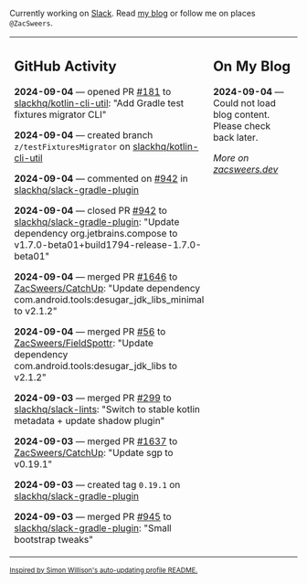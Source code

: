 Currently working on [Slack](https://slack.com/). Read [my blog](https://zacsweers.dev/) or follow me on places `@ZacSweers`.

<table><tr><td valign="top" width="60%">

## GitHub Activity
<!-- githubActivity starts -->
**2024-09-04** — opened PR [#181](https://github.com/slackhq/kotlin-cli-util/pull/181) to [slackhq/kotlin-cli-util](https://github.com/slackhq/kotlin-cli-util): "Add Gradle test fixtures migrator CLI"

**2024-09-04** — created branch `z/testFixturesMigrator` on [slackhq/kotlin-cli-util](https://github.com/slackhq/kotlin-cli-util)

**2024-09-04** — commented on [#942](https://github.com/slackhq/slack-gradle-plugin/pull/942#issuecomment-2329847180) in [slackhq/slack-gradle-plugin](https://github.com/slackhq/slack-gradle-plugin)

**2024-09-04** — closed PR [#942](https://github.com/slackhq/slack-gradle-plugin/pull/942) to [slackhq/slack-gradle-plugin](https://github.com/slackhq/slack-gradle-plugin): "Update dependency org.jetbrains.compose to v1.7.0-beta01+build1794-release-1.7.0-beta01"

**2024-09-04** — merged PR [#1646](https://github.com/ZacSweers/CatchUp/pull/1646) to [ZacSweers/CatchUp](https://github.com/ZacSweers/CatchUp): "Update dependency com.android.tools:desugar_jdk_libs_minimal to v2.1.2"

**2024-09-04** — merged PR [#56](https://github.com/ZacSweers/FieldSpottr/pull/56) to [ZacSweers/FieldSpottr](https://github.com/ZacSweers/FieldSpottr): "Update dependency com.android.tools:desugar_jdk_libs to v2.1.2"

**2024-09-03** — merged PR [#299](https://github.com/slackhq/slack-lints/pull/299) to [slackhq/slack-lints](https://github.com/slackhq/slack-lints): "Switch to stable kotlin metadata + update shadow plugin"

**2024-09-03** — merged PR [#1637](https://github.com/ZacSweers/CatchUp/pull/1637) to [ZacSweers/CatchUp](https://github.com/ZacSweers/CatchUp): "Update sgp to v0.19.1"

**2024-09-03** — created tag `0.19.1` on [slackhq/slack-gradle-plugin](https://github.com/slackhq/slack-gradle-plugin)

**2024-09-03** — merged PR [#945](https://github.com/slackhq/slack-gradle-plugin/pull/945) to [slackhq/slack-gradle-plugin](https://github.com/slackhq/slack-gradle-plugin): "Small bootstrap tweaks"
<!-- githubActivity ends -->
</td><td valign="top" width="40%">

## On My Blog
<!-- blog starts -->
**2024-09-04** — Could not load blog content. Please check back later.
<!-- blog ends -->
_More on [zacsweers.dev](https://zacsweers.dev/)_
</td></tr></table>

<sub><a href="https://simonwillison.net/2020/Jul/10/self-updating-profile-readme/">Inspired by Simon Willison's auto-updating profile README.</a></sub>